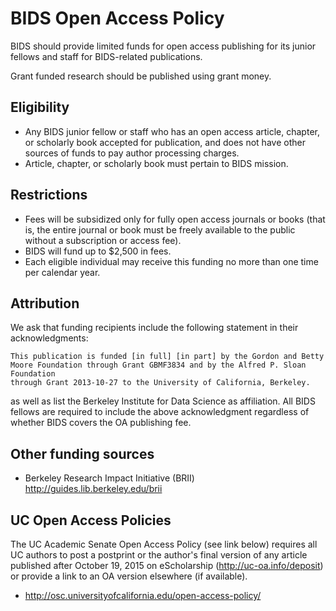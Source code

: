 # BIDS Open Access Policy

BIDS should provide limited funds for open access publishing for its junior fellows
and staff for BIDS-related publications.

Grant funded research should be published using grant money.

## Eligibility

- Any BIDS junior fellow or staff who has an open access article, chapter, or
  scholarly book accepted for publication, and does not have other sources of
  funds to pay author processing charges.
- Article, chapter, or scholarly book must pertain to BIDS mission.

## Restrictions 

- Fees will be subsidized only for fully open access journals or books (that
  is, the entire journal or book must be freely available to the public without
  a subscription or access fee).
- BIDS will fund up to $2,500 in fees.
- Each eligible individual may receive this funding no more than one time per
  calendar year.

## Attribution

We ask that funding recipients include the following statement in their acknowledgments: 

    This publication is funded [in full] [in part] by the Gordon and Betty
    Moore Foundation through Grant GBMF3834 and by the Alfred P. Sloan Foundation
    through Grant 2013-10-27 to the University of California, Berkeley.

as well as list the Berkeley Institute for Data Science as affiliation.
All BIDS fellows are required to include the above acknowledgment regardless
of whether BIDS covers the OA publishing fee.

## Other funding sources

- Berkeley Research Impact Initiative (BRII)
  http://guides.lib.berkeley.edu/brii

## UC Open Access Policies

The UC Academic Senate Open Access Policy (see link below) requires
all UC authors to post a postprint or the author's final version
of any article published after October 19, 2015 on eScholarship (http://uc-oa.info/deposit)
or provide a link to an OA version elsewhere (if available).

- http://osc.universityofcalifornia.edu/open-access-policy/
